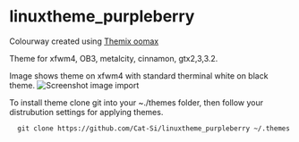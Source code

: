 # linuxtheme_purpleberry

Colourway created using [Themix oomax](https://github.com/themix-project/oomox.git) 

Theme for xfwm4, OB3, metalcity, cinnamon, gtx2,3,3.2. 

Image shows theme on xfwm4 with standard therminal white on black theme. 
![Screenshot image import](https://raw.githubusercontent.com/Cat-Si/linuxtheme_purpleberry/master/screenshots/purpleberry.png "Screenshot image import")

To install theme clone git into your ~./themes folder, then follow your distrubution settings for applying themes. 
 ```
   git clone https://github.com/Cat-Si/linuxtheme_purpleberry ~/.themes  
   ```
